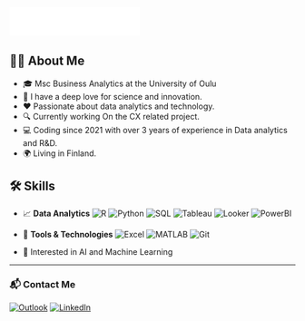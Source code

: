 ![Header Image](https://raw.githubusercontent.com/Shafinonair/Shafin_Alam/main/header_en.svg)

## 🙋‍♂️ About Me
- 🎓 Msc Business Analytics at the University of Oulu 
- 🚀 I have a deep love for science and innovation.
- ❤️ Passionate about data analytics and technology.
- 🔍 Currently working On the CX related project.
- 💻 Coding since 2021 with over 3 years of experience in Data analytics and R&D.
- 🌍 Living in Finland.

## 🛠️ Skills
- 📈 **Data Analytics**
  ![R](https://img.shields.io/badge/R-276DC3?style=flat&logo=r&logoColor=white)
  ![Python](https://img.shields.io/badge/Python-3776AB?style=flat&logo=python&logoColor=white)
  ![SQL](https://img.shields.io/badge/SQL-4479A1?style=flat&logo=postgresql&logoColor=white)
  ![Tableau](https://img.shields.io/badge/Tableau-E97627?style=flat&logo=tableau&logoColor=white)
  ![Looker](https://img.shields.io/badge/Looker-4285F4?style=flat&logo=looker&logoColor=white)
  ![PowerBI](https://img.shields.io/badge/Power_BI-F2C811?style=flat&logo=powerbi&logoColor=black)

- 🔧 **Tools & Technologies**
  ![Excel](https://img.shields.io/badge/Excel-217346?style=flat&logo=microsoftexcel&logoColor=white)
  ![MATLAB](https://img.shields.io/badge/MATLAB-0076A8?style=flat&logo=mathworks&logoColor=white)
  ![Git](https://img.shields.io/badge/Git-F05032?style=flat&logo=git&logoColor=white)
- 🤖 Interested in AI and Machine Learning
---

### 📬 Contact Me

[![Outlook](https://img.shields.io/badge/Outlook-3672d1?style=for-the-badge&logo=gmail&logoColor=white)](mailto:shafin.alam1@outlook.com)
[![LinkedIn](https://img.shields.io/badge/LinkedIn-0077B5?style=for-the-badge&logo=linkedin&logoColor=white)](https://www.linkedin.com/in/shafin-alam/)

